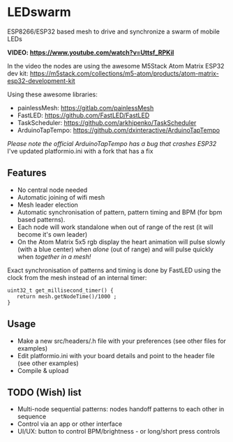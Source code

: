 # LEDswarm
ESP8266/ESP32 based mesh to drive and synchronize a swarm of mobile LEDs

__VIDEO: https://www.youtube.com/watch?v=Uttsf_RPKiI__

In the video the nodes are using the awesome M5Stack Atom Matrix ESP32 dev kit:
https://m5stack.com/collections/m5-atom/products/atom-matrix-esp32-development-kit

Using these awesome libraries:
* painlessMesh: https://gitlab.com/painlessMesh
* FastLED: https://github.com/FastLED/FastLED
* TaskScheduler: https://github.com/arkhipenko/TaskScheduler
* ArduinoTapTempo: https://github.com/dxinteractive/ArduinoTapTempo

*Please note the official ArduinoTapTempo has a bug that crashes ESP32* I've updated platformio.ini with a fork that has a fix

## Features
* No central node needed
* Automatic joining of wifi mesh
* Mesh leader election
* Automatic synchronisation of pattern, pattern timing and BPM (for bpm based patterns). 
* Each node will work standalone when out of range of the rest (it will become it's own leader)
* On the Atom Matrix 5x5 rgb display the heart animation will pulse slowly (with a blue center) when *alone* (out of range) and will pulse quickly when *together in a mesh!*

Exact synchronisation of patterns and timing is done by FastLED using the clock from the mesh instead of an internal timer:

    uint32_t get_millisecond_timer() {
       return mesh.getNodeTime()/1000 ;
    }

## Usage
* Make a new src/headers/<project>.h file with your preferences (see other files for examples)
* Edit platformio.ini with your board details and point to the header file (see other examples)
* Compile & upload

## TODO (Wish) list
* Multi-node sequential patterns: nodes handoff patterns to each other in sequence
* Control via an app or other interface
* UI/UX: button to control BPM/brightness - or long/short press controls
